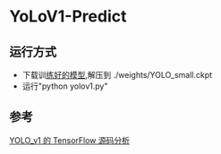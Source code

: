 #  YoLoV1-Predict  #
## 运行方式  ##
+ 下载训[练好的模型](https://pan.baidu.com/s/1ZWS_TQtui4jKjWsRjhUg-w),解压到 ./weights/YOLO_small.ckpt
+ 运行"python yolov1.py"
## 参考 ##
[YOLO_v1 的 TensorFlow 源码分析](https://blog.csdn.net/qq_34784753/article/details/78803423)